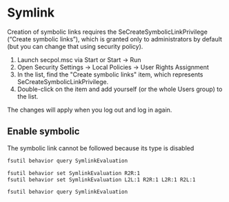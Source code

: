 # Symlink

Creation of symbolic links requires the SeCreateSymbolicLinkPrivilege (“Create symbolic links”), which is granted only to administrators by default (but you can change that using security policy).

1.  Launch secpol.msc via Start or Start → Run
2.  Open Security Settings → Local Policies → User Rights Assignment
3.  In the list, find the "Create symbolic links" item, which represents SeCreateSymbolicLinkPrivilege.
4.  Double-click on the item and add yourself (or the whole Users group) to the list.

The changes will apply when you log out and log in again.

## Enable symbolic

The symbolic link cannot be followed because its type is disabled

```sh
fsutil behavior query SymlinkEvaluation
```

```sh
fsutil behavior set SymlinkEvaluation R2R:1
fsutil behavior set SymlinkEvaluation L2L:1 R2R:1 L2R:1 R2L:1
```

```sh
fsutil behavior query SymlinkEvaluation
```

